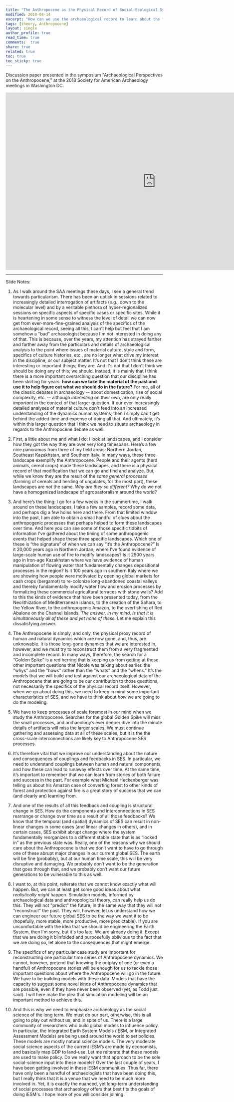 ```yaml
---
title: "The Anthropocene as the Physical Record of Social-Ecological Systems"
modified: 2018-04-14
excerpt: "How can we use the archaeological record to learn about the future?"
tags: [theory, Anthropocene]
layout: single
author_profile: true
read_time: true
comments:  true
share: true
related: true
toc: true
toc_sticky: true
---
```


Discussion paper presented in the symposium "Archaeological Perspectives on the Anthropocene," at the 2018 Society for American Archaeology meetings in Washington DC.

<iframe src="https://docs.google.com/presentation/d/e/2PACX-1vSNkC_6MX-AFWh0d5AFOe6OXcl09NhYXXWqGz4MYUxcSqN63KDT_u4-t8sx8rxU4ju_6mDzdWXcQndq/embed?start=false&loop=false&delayms=10000" frameborder="0" width="960" height="569" allowfullscreen="true" mozallowfullscreen="true" webkitallowfullscreen="true"></iframe>

---

Slide Notes:

1. As I walk around the SAA meetings these days, I see a general trend towards particularism. There has been an uptick in sessions related to increasingly detailed interrogation of artifacts (e.g., down to the molecular level) and by a veritable plethora of hyper-regionalized sessions on specific aspects of specific cases or specific sites. While it is heartening in some sense to witness the level of detail we can now get from ever-more-fine-grained analysis of the specifics of the archaeological record, seeing all this, I can't help but feel that I am somehow a "bad" archaeologist because I'm not interested in doing any of that. This is because, over the years, my attention has strayed farther and farther away from the particulars and details of archaeological analysis to the point where issues of material culture, style and form, specifics of culture histories, etc., are no longer what drive my interest in the discipline, or our subject matter. It’s not that I don’t think these are interesting or important things; they are. And it's not that I don't think we should be doing any of this; we should. Instead, it is mainly that I think there is a more important overarching question that our discipline has been skirting for years: **how can we take the material of the past and use it to help figure out what we should do in the future?** For me, all of the classic debates in archaeology -- about domestication, rise of social complexity, etc. -- although *interesting* on their own, are only really *important* in the context of that larger question. If our ever-increasingly detailed analyses of material culture don't feed into an increased understanding of the dynamics human systems, then I simply can't get behind the added time and expense of doing all that. And ultimately, it’s within this larger question that I think we need to situate archaeology in regards to the Anthropocene debate as well.

2. First, a little about me and what I do: I look at landscapes, and I consider how they got the way they are over very long timespans. Here’s a few nice panoramas from three of my field areas: Northern Jordan, Southeast Kazakhstan, and Southern Italy. In many ways, these three landscape exemplify the Anthropocene. People and their agents (herd animals, cereal crops) made these landscapes, and there is a physical record of that modification that we can go and find and analyze. But, while we know they are the result of the *same general processes* (farming of cereals and herding of ungulates, for the most part), these landscapes are *not* the same. *Why are they so different?* Why do we not have a homogenized landscape of agropastoralism around the world?

3. And here’s the thing: I go for a few weeks in the summertime, I walk around on these landscapes, I take a few samples, record some data, and perhaps dig a few holes here and there. From that limited window into the past, I am able to obtain a small handful of clues about the anthropogenic processes that perhaps helped to form these landscapes over time. And here you can see some of those specific tidbits of information I've gathered about the timing of some anthropogenic events that helped shape these three specific landscapes. Which one of these is “the signature” of when we can say “it’s the Anthropocene?” Is it 20,000 years ago in Northern Jordan, where I've found evidence of large-scale human use of fire to modify landscapes? Is it 2500 years ago in Iron-age Kazakhstan where we have evidence of human manipulation of flowing water that fundamentally changes depositional processes in the region? Is it 100 years ago in southern Italy where we are showing how people were motivated by opening global markets for cash crops (bergamot) to re-colonize long-abandoned coastal valleys and thereby fundamentally modify water flow and erosion processes by formalizing these commercial agricultural terraces with stone walls? Add to this the kinds of evidence that have been presented today, from the Neolithization of Mediterranean islands, to the creation of the Sahara, to the Yellow River, to the anthropogenic Amazon, to the overfishing of Red Abalone on the Channel Islands. *The answer, in my mind, is that it is simultaneously all of these and yet none of these.* Let me explain this dissatisfying answer.

4. The Anthropocene is simply, and only, the physical proxy record of human and natural dynamics which are now gone, and, thus, are unknowable. It is those long-gone dynamics that we are interested in, however, and we must try to reconstruct them from a very fragmented and incomplete record. In many ways, therefore, the search for a “Golden Spike” is a red herring that is keeping us from getting at those other important questions that Nicole was talking about earlier. the "whys" and the "hows" rather than the "whats" and the "whens." It’s the *models* that we will build and test against our archaeological data of the Anthropocene that are going to be our contribution to those questions, not necessarily the specifics of the physical record itself. However, when we go about doing this, we need to keep in mind some important characteristics of SES, and we have to think about *how* we are going to do the modeling.

5. We have to keep processes of scale foremost in our mind when we study the Anthropocene. Searches for the global Golden Spike will miss the small processes, and archaeology’s ever deeper dive into the minute details of artifacts will miss the larger scales. We must continue gathering and assessing data at all of these scales, but it is the the cross-scale interconnections are likely key to Anthropocene SES processes.

6. It’s therefore vital that we improve our understanding about the nature and consequences of couplings and feedbacks in SES. In particular, we need to understand couplings between human and natural components, and how these can lead to runaway effects over time. At the same time, it’s important to remember that we can learn from stories of both failure and success in the past. For example what Michael Heckenberger was telling us about his Amazon case of converting forest to other kinds of forest and protection against fire is a great story of success that we can (and clearly are) learning from.

7. And one of the results of all this feedback and coupling is structural change in SES. How do the components and interconnections in SES rearrange or change over time as a result of all those feedbacks? We know that the temporal (and spatial) dynamics of SES can result in non-linear changes in some cases (and linear changes in others), and in certain cases, SES exhibit abrupt change where the system fundamentally reorganizes to a different stable state that is as “locked in” as the previous state was. Really, one of the reasons why we should care about the Anthropocene is that we don’t want to have to go through one of these abrupt major changes in our current global SES. The earth will be fine (probably), but at our human time scale, this will be very disruptive and damaging. We probably don’t want to be the generation that goes through that, and we probably don’t want our future generations to be vulnerable to this as well.

8. I want to, at this point, reiterate that we cannot know exactly what will happen. But, we can at least get some good ideas about what *realistically might* happen. Simulation models, informed by archaeological data and anthropological theory, can really help us do this. They will not "predict" the future, in the same way that they will not "reconstruct" the past. They will, however, let us understand how we can engineer our future global SES to be the way we want it to be (hopefully, more stable, more productive, more predictable). If you are uncomfortable with the idea that we should be engineering the Earth System, then I'm sorry, but it's too late. We are already doing it. Except that we are doing it blinfolded and purposefully oblivious to the fact that we are doing so, let alone to the consequences that might emerge.

9. The specifics of any particular case study are important for reconstructing one particular time series of Anthropocene dynamics. We cannot, however, pretend that knowing the outplay of one (or even a handful) of Anthropocene stories will be enough for us to tackle those important questions about where the Anthropocene will go in the future. We have to be building models with these data. Models that have the capacity to suggest some novel kinds of Anthropocene dynamics that are possible, even if they have never been observed (yet, as Todd just said). I will here make the plea that simulation modeling will be an important method to achieve this.

10. And this is why we need to emphasize archaeology as the social science of the long term. We must do our part, otherwise, this is all going to play out without us, and in spite of us. There is a large community of researchers who build global models to influence policy. In particular, the Integrated Earth System Models (iESM, or Integrated Assessment Models) are being used around the world to set policies. These models are mostly natural science models. The very moderate social science aspects of the current iESM’s are made by economists, and basically map GDP to land-use. Let me reiterate that these models are used to make policy. Do we really want that approach to be the sole social-science input into these models? Over the last couple of years, I have been getting involved in these iESM communities. Thus far, there have only been a handful of archaeologists that have been doing this, but I really think that it is a venue that we need to be much more involved in. Yet, it is exactly the nuanced, yet long-term understanding of social processes that archaeology offers that best fits the goals of doing iESM's. I hope more of you will consider joining.


